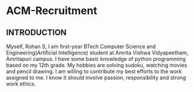 # ACM-Recruitment
## INTRODUCTION
Myself, Rohan S, I am first-year BTech Computer Science and Engineering(Artificial Intelligence) 
student at Amrita Vishwa Vidyapeetham, Amritapuri campus. I have some basic knowledge of python 
programming based on my 12th grade. My hobbies are solving sudoku, watching movies and pencil drawing. 
I am willing to contribute my best efforts to the work assigned to me. I know it should involve passion,
responsibility and strong work ethics. 
